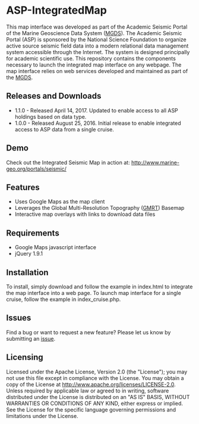 # ASP-IntegratedMap

This map interface was developed as part of the Academic Seismic Portal of the Marine Geoscience Data System ([MGDS](http://www.marine-geo.org)).  The Academic Seismic Portal (ASP) is sponsored by the National Science Foundation to organize active source seismic field data into a modern relational data management system accessible through the Internet. The system is designed principally for academic scientific use.  This repository contains the components necessary to launch the integrated map interface on any webpage. The map interface relies on web services developed and maintained as part of the [MGDS](http://www.marine-geo.org).

## Releases and Downloads

+ 1.1.0 - Released April 14, 2017. Updated to enable access to all ASP holdings based on data type.
+ 1.0.0 - Released August 25, 2016. Initial release to enable integrated access to ASP data from a single cruise.

## Demo

Check out the Integrated Seismic Map in action at: http://www.marine-geo.org/portals/seismic/

## Features

+ Uses Google Maps as the map client
+ Leverages the Global Multi-Resolution Topography ([GMRT](http://gmrt.marine-geo.org)) Basemap 
+ Interactive map overlays with links to download data files

## Requirements

+ Google Maps javascript interface
+ jQuery 1.9.1

## Installation

To install, simply download and follow the example in index.html to integrate the map interface into a web page. To launch map interface for a single cruise, follow the example in index_cruise.php. 

## Issues

Find a bug or want to request a new feature? Please let us know by submitting an [issue](https://github.com/mgds/ASP-IntegratedMap/issues).

## Licensing

Licensed under the Apache License, Version 2.0 (the "License"); you may not use this file except in compliance with the License. You may obtain a copy of the License at http://www.apache.org/licenses/LICENSE-2.0. Unless required by applicable law or agreed to in writing, software distributed under the License is distributed on an "AS IS" BASIS, WITHOUT WARRANTIES OR CONDITIONS OF ANY KIND, either express or implied. See the License for the specific language governing permissions and limitations under the License.
